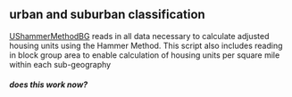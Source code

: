 ## urban and suburban classification

[UShammerMethodBG](scripts/UShammerMethodBG.R) reads in all data necessary to calculate adjusted housing units using the Hammer Method. This script also includes reading in block group area to enable calculation of housing units per square mile within each sub-geography

##### does this work now?